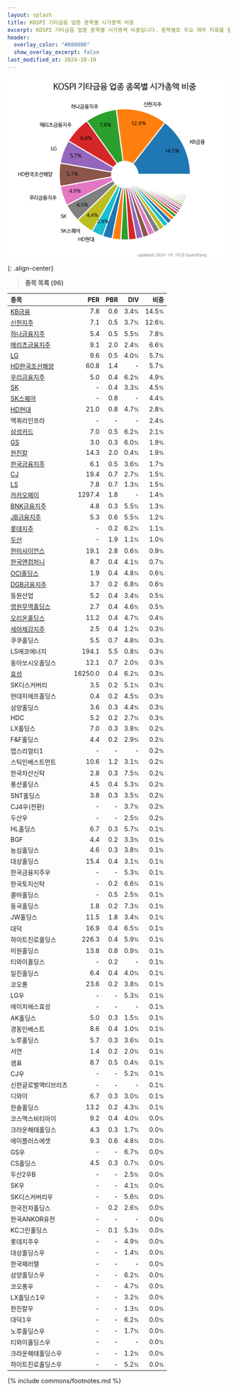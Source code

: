 ```yaml
---
layout: splash
title: KOSPI 기타금융 업종 종목별 시가총액 비중
excerpt: KOSPI 기타금융 업종 종목별 시가총액 비중입니다. 종목별로 주요 재무 지표를 함께 표시합니다.
header:
  overlay_color: "#800000"
  show_overlay_excerpt: false
last_modified_at: 2024-10-10
---
```



![KOSPI 기타금융 업종 종목별 시가총액 비중](/stats/sector/images/kospi_업종_기타금융_종목.png){: .align-center}


> **종목 목록 (96)**<a id="list"></a>

| **종목** | **PER** | **PBR** | **DIV** | **비중** |
| :------- | ------: | ------: | ------: | -------: |
| [KB금융](/105560/) | 7.8 | 0.6 | 3.4<small>%</small> | 14.5<small>%</small> |
| [신한지주](/055550/) | 7.1 | 0.5 | 3.7<small>%</small> | 12.6<small>%</small> |
| [하나금융지주](/086790/) | 5.4 | 0.5 | 5.5<small>%</small> | 7.8<small>%</small> |
| [메리츠금융지주](/138040/) | 9.1 | 2.0 | 2.4<small>%</small> | 6.6<small>%</small> |
| [LG](/003550/) | 9.6 | 0.5 | 4.0<small>%</small> | 5.7<small>%</small> |
| [HD한국조선해양](/009540/) | 60.8 | 1.4 | - | 5.7<small>%</small> |
| [우리금융지주](/316140/) | 5.0 | 0.4 | 6.2<small>%</small> | 4.9<small>%</small> |
| [SK](/034730/) | - | 0.4 | 3.3<small>%</small> | 4.5<small>%</small> |
| [SK스퀘어](/402340/) | - | 0.8 | - | 4.4<small>%</small> |
| [HD현대](/267250/) | 21.0 | 0.8 | 4.7<small>%</small> | 2.8<small>%</small> |
| 맥쿼리인프라 | - | - | - | 2.4<small>%</small> |
| [삼성카드](/029780/) | 7.0 | 0.5 | 6.2<small>%</small> | 2.1<small>%</small> |
| [GS](/078930/) | 3.0 | 0.3 | 6.0<small>%</small> | 1.9<small>%</small> |
| [한진칼](/180640/) | 14.3 | 2.0 | 0.4<small>%</small> | 1.9<small>%</small> |
| [한국금융지주](/071050/) | 6.1 | 0.5 | 3.6<small>%</small> | 1.7<small>%</small> |
| [CJ](/001040/) | 19.4 | 0.7 | 2.7<small>%</small> | 1.5<small>%</small> |
| [LS](/006260/) | 7.8 | 0.7 | 1.3<small>%</small> | 1.5<small>%</small> |
| [카카오페이](/377300/) | 1297.4 | 1.8 | - | 1.4<small>%</small> |
| [BNK금융지주](/138930/) | 4.8 | 0.3 | 5.5<small>%</small> | 1.3<small>%</small> |
| [JB금융지주](/175330/) | 5.3 | 0.6 | 5.5<small>%</small> | 1.2<small>%</small> |
| [롯데지주](/004990/) | - | 0.2 | 6.2<small>%</small> | 1.1<small>%</small> |
| [두산](/000150/) | - | 1.9 | 1.1<small>%</small> | 1.0<small>%</small> |
| [한미사이언스](/008930/) | 19.1 | 2.8 | 0.6<small>%</small> | 0.9<small>%</small> |
| [한국앤컴퍼니](/000240/) | 8.7 | 0.4 | 4.1<small>%</small> | 0.7<small>%</small> |
| [OCI홀딩스](/010060/) | 1.9 | 0.4 | 4.8<small>%</small> | 0.6<small>%</small> |
| [DGB금융지주](/139130/) | 3.7 | 0.2 | 6.8<small>%</small> | 0.6<small>%</small> |
| 동원산업 | 5.2 | 0.4 | 3.4<small>%</small> | 0.5<small>%</small> |
| [영원무역홀딩스](/009970/) | 2.7 | 0.4 | 4.6<small>%</small> | 0.5<small>%</small> |
| [오리온홀딩스](/001800/) | 11.2 | 0.4 | 4.7<small>%</small> | 0.4<small>%</small> |
| [세아제강지주](/003030/) | 2.5 | 0.4 | 1.2<small>%</small> | 0.3<small>%</small> |
| 쿠쿠홀딩스 | 5.5 | 0.7 | 4.8<small>%</small> | 0.3<small>%</small> |
| LS에코에너지 | 194.1 | 5.5 | 0.8<small>%</small> | 0.3<small>%</small> |
| 동아쏘시오홀딩스 | 12.1 | 0.7 | 2.0<small>%</small> | 0.3<small>%</small> |
| [효성](/004800/) | 16250.0 | 0.4 | 6.2<small>%</small> | 0.3<small>%</small> |
| SK디스커버리 | 3.5 | 0.2 | 5.1<small>%</small> | 0.3<small>%</small> |
| 현대지에프홀딩스 | 0.4 | 0.2 | 4.5<small>%</small> | 0.3<small>%</small> |
| 삼양홀딩스 | 3.6 | 0.3 | 4.4<small>%</small> | 0.3<small>%</small> |
| HDC | 5.2 | 0.2 | 2.7<small>%</small> | 0.3<small>%</small> |
| LX홀딩스 | 7.0 | 0.3 | 3.8<small>%</small> | 0.2<small>%</small> |
| F&F홀딩스 | 4.4 | 0.2 | 2.9<small>%</small> | 0.2<small>%</small> |
| 맵스리얼티1 | - | - | - | 0.2<small>%</small> |
| 스틱인베스트먼트 | 10.6 | 1.2 | 3.1<small>%</small> | 0.2<small>%</small> |
| 한국자산신탁 | 2.8 | 0.3 | 7.5<small>%</small> | 0.2<small>%</small> |
| 풍산홀딩스 | 4.5 | 0.4 | 5.3<small>%</small> | 0.2<small>%</small> |
| SNT홀딩스 | 3.8 | 0.3 | 3.5<small>%</small> | 0.2<small>%</small> |
| CJ4우(전환) | - | - | 3.7<small>%</small> | 0.2<small>%</small> |
| 두산우 | - | - | 2.5<small>%</small> | 0.2<small>%</small> |
| HL홀딩스 | 6.7 | 0.3 | 5.7<small>%</small> | 0.1<small>%</small> |
| BGF | 4.4 | 0.2 | 3.3<small>%</small> | 0.1<small>%</small> |
| 농심홀딩스 | 4.6 | 0.3 | 3.8<small>%</small> | 0.1<small>%</small> |
| 대상홀딩스 | 15.4 | 0.4 | 3.1<small>%</small> | 0.1<small>%</small> |
| 한국금융지주우 | - | - | 5.3<small>%</small> | 0.1<small>%</small> |
| 한국토지신탁 | - | 0.2 | 6.6<small>%</small> | 0.1<small>%</small> |
| 콜마홀딩스 | - | 0.5 | 2.5<small>%</small> | 0.1<small>%</small> |
| 동국홀딩스 | 1.8 | 0.2 | 7.3<small>%</small> | 0.1<small>%</small> |
| JW홀딩스 | 11.5 | 1.8 | 3.4<small>%</small> | 0.1<small>%</small> |
| 대덕 | 16.9 | 0.4 | 6.5<small>%</small> | 0.1<small>%</small> |
| 하이트진로홀딩스 | 226.3 | 0.4 | 5.9<small>%</small> | 0.1<small>%</small> |
| 미원홀딩스 | 13.8 | 0.8 | 0.9<small>%</small> | 0.1<small>%</small> |
| 티와이홀딩스 | - | 0.2 | - | 0.1<small>%</small> |
| 일진홀딩스 | 6.4 | 0.4 | 4.0<small>%</small> | 0.1<small>%</small> |
| 코오롱 | 23.6 | 0.2 | 3.8<small>%</small> | 0.1<small>%</small> |
| LG우 | - | - | 5.3<small>%</small> | 0.1<small>%</small> |
| 에이치에스효성 | - | - | - | 0.1<small>%</small> |
| AK홀딩스 | 5.0 | 0.3 | 1.5<small>%</small> | 0.1<small>%</small> |
| 경동인베스트 | 8.6 | 0.4 | 1.0<small>%</small> | 0.1<small>%</small> |
| 노루홀딩스 | 5.7 | 0.3 | 3.6<small>%</small> | 0.1<small>%</small> |
| 서연 | 1.4 | 0.2 | 2.0<small>%</small> | 0.1<small>%</small> |
| 샘표 | 8.7 | 0.5 | 0.4<small>%</small> | 0.1<small>%</small> |
| CJ우 | - | - | 5.2<small>%</small> | 0.1<small>%</small> |
| 신한글로벌액티브리츠 | - | - | - | 0.1<small>%</small> |
| 디와이 | 6.7 | 0.3 | 3.0<small>%</small> | 0.1<small>%</small> |
| 한솔홀딩스 | 13.2 | 0.2 | 4.3<small>%</small> | 0.1<small>%</small> |
| 코스맥스비티아이 | 9.2 | 0.4 | 4.0<small>%</small> | 0.0<small>%</small> |
| 크라운해태홀딩스 | 4.3 | 0.3 | 1.7<small>%</small> | 0.0<small>%</small> |
| 에이플러스에셋 | 9.3 | 0.6 | 4.8<small>%</small> | 0.0<small>%</small> |
| GS우 | - | - | 6.7<small>%</small> | 0.0<small>%</small> |
| CS홀딩스 | 4.5 | 0.3 | 0.7<small>%</small> | 0.0<small>%</small> |
| 두산2우B | - | - | 2.5<small>%</small> | 0.0<small>%</small> |
| SK우 | - | - | 4.1<small>%</small> | 0.0<small>%</small> |
| SK디스커버리우 | - | - | 5.6<small>%</small> | 0.0<small>%</small> |
| 한국전자홀딩스 | - | 0.2 | 2.6<small>%</small> | 0.0<small>%</small> |
| 한국ANKOR유전 | - | - | - | 0.0<small>%</small> |
| KC그린홀딩스 | - | 0.1 | 5.3<small>%</small> | 0.0<small>%</small> |
| 롯데지주우 | - | - | 4.9<small>%</small> | 0.0<small>%</small> |
| 대상홀딩스우 | - | - | 1.4<small>%</small> | 0.0<small>%</small> |
| 한국패러랠 | - | - | - | 0.0<small>%</small> |
| 삼양홀딩스우 | - | - | 6.2<small>%</small> | 0.0<small>%</small> |
| 코오롱우 | - | - | 4.7<small>%</small> | 0.0<small>%</small> |
| LX홀딩스1우 | - | - | 3.2<small>%</small> | 0.0<small>%</small> |
| 한진칼우 | - | - | 1.3<small>%</small> | 0.0<small>%</small> |
| 대덕1우 | - | - | 6.2<small>%</small> | 0.0<small>%</small> |
| 노루홀딩스우 | - | - | 1.7<small>%</small> | 0.0<small>%</small> |
| 티와이홀딩스우 | - | - | - | 0.0<small>%</small> |
| 크라운해태홀딩스우 | - | - | 1.2<small>%</small> | 0.0<small>%</small> |
| 하이트진로홀딩스우 | - | - | 5.2<small>%</small> | 0.0<small>%</small> |

{% include commons/footnotes.md %}